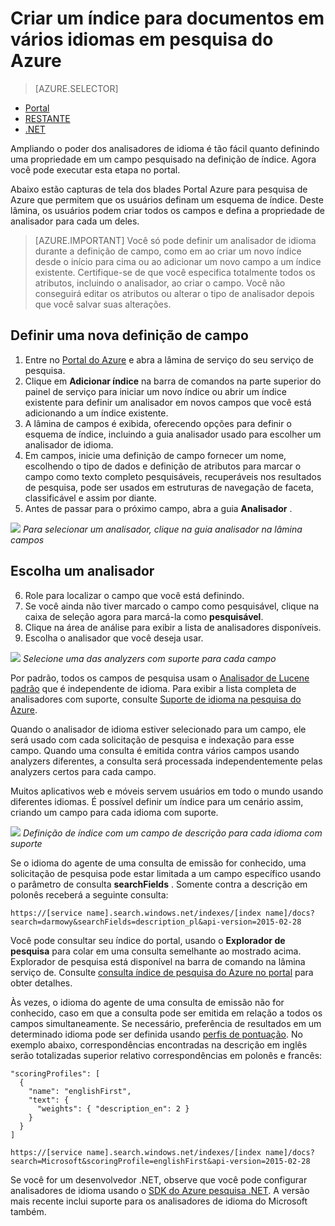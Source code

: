 <properties
   pageTitle="Criar um índice para documentos em vários idiomas em pesquisa do Azure | Microsoft Azure | Serviço de pesquisa de nuvem hospedado"
   description=" Pesquisa Azure suporta 56 idiomas, aproveitando analisadores de idioma do Lucene e processamento de linguagem Natural de tecnologia da Microsoft."
   services="search"
   documentationCenter=""
   authors="yahnoosh"
   manager="pablocas"
   editor=""/>

<tags
   ms.service="search"
   ms.devlang="na"
   ms.workload="search"
   ms.topic="article"
   ms.tgt_pltfrm="na"
   ms.date="07/14/2016"
   ms.author="jlembicz"/>

# <a name="create-an-index-for-documents-in-multiple-languages-in-azure-search"></a>Criar um índice para documentos em vários idiomas em pesquisa do Azure
> [AZURE.SELECTOR]
- [Portal](search-language-support.md)
- [RESTANTE](https://msdn.microsoft.com/library/azure/dn879793.aspx)
- [.NET](https://msdn.microsoft.com/library/azure/microsoft.azure.search.models.analyzername.aspx)

Ampliando o poder dos analisadores de idioma é tão fácil quanto definindo uma propriedade em um campo pesquisado na definição de índice. Agora você pode executar esta etapa no portal.

Abaixo estão capturas de tela dos blades Portal Azure para pesquisa de Azure que permitem que os usuários definam um esquema de índice. Deste lâmina, os usuários podem criar todos os campos e defina a propriedade de analisador para cada um deles.

> [AZURE.IMPORTANT] Você só pode definir um analisador de idioma durante a definição de campo, como em ao criar um novo índice desde o início para cima ou ao adicionar um novo campo a um índice existente. Certifique-se de que você especifica totalmente todos os atributos, incluindo o analisador, ao criar o campo. Você não conseguirá editar os atributos ou alterar o tipo de analisador depois que você salvar suas alterações.

## <a name="define-a-new-field-definition"></a>Definir uma nova definição de campo

1. Entre no [Portal do Azure](https://portal.azure.com) e abra a lâmina de serviço do seu serviço de pesquisa.
2. Clique em **Adicionar índice** na barra de comandos na parte superior do painel de serviço para iniciar um novo índice ou abrir um índice existente para definir um analisador em novos campos que você está adicionando a um índice existente.
3. A lâmina de campos é exibida, oferecendo opções para definir o esquema de índice, incluindo a guia analisador usado para escolher um analisador de idioma.
4. Em campos, inicie uma definição de campo fornecer um nome, escolhendo o tipo de dados e definição de atributos para marcar o campo como texto completo pesquisáveis, recuperáveis nos resultados de pesquisa, pode ser usados em estruturas de navegação de faceta, classificável e assim por diante. 
5. Antes de passar para o próximo campo, abra a guia **Analisador** . 

   
![][1]
*Para selecionar um analisador, clique na guia analisador na lâmina campos*

## <a name="choose-an-analyzer"></a>Escolha um analisador

6. Role para localizar o campo que você está definindo. 
7. Se você ainda não tiver marcado o campo como pesquisável, clique na caixa de seleção agora para marcá-la como **pesquisável**.
8. Clique na área de análise para exibir a lista de analisadores disponíveis.
9. Escolha o analisador que você deseja usar.

![][2]
*Selecione uma das analyzers com suporte para cada campo*

Por padrão, todos os campos de pesquisa usam o [Analisador de Lucene padrão](http://lucene.apache.org/core/4_10_0/analyzers-common/org/apache/lucene/analysis/standard/StandardAnalyzer.html) que é independente de idioma. Para exibir a lista completa de analisadores com suporte, consulte [Suporte de idioma na pesquisa do Azure](https://msdn.microsoft.com/library/azure/dn879793.aspx).

Quando o analisador de idioma estiver selecionado para um campo, ele será usado com cada solicitação de pesquisa e indexação para esse campo. Quando uma consulta é emitida contra vários campos usando analyzers diferentes, a consulta será processada independentemente pelas analyzers certos para cada campo.

Muitos aplicativos web e móveis servem usuários em todo o mundo usando diferentes idiomas. É possível definir um índice para um cenário assim, criando um campo para cada idioma com suporte.

![][3]
*Definição de índice com um campo de descrição para cada idioma com suporte*

Se o idioma do agente de uma consulta de emissão for conhecido, uma solicitação de pesquisa pode estar limitada a um campo específico usando o parâmetro de consulta **searchFields** . Somente contra a descrição em polonês receberá a seguinte consulta:

`https://[service name].search.windows.net/indexes/[index name]/docs?search=darmowy&searchFields=description_pl&api-version=2015-02-28`

Você pode consultar seu índice do portal, usando o **Explorador de pesquisa** para colar em uma consulta semelhante ao mostrado acima. Explorador de pesquisa está disponível na barra de comando na lâmina serviço de. Consulte [consulta índice de pesquisa do Azure no portal](search-explorer.md) para obter detalhes.

Às vezes, o idioma do agente de uma consulta de emissão não for conhecido, caso em que a consulta pode ser emitida em relação a todos os campos simultaneamente. Se necessário, preferência de resultados em um determinado idioma pode ser definida usando [perfis de pontuação](https://msdn.microsoft.com/library/azure/dn798928.aspx). No exemplo abaixo, correspondências encontradas na descrição em inglês serão totalizadas superior relativo correspondências em polonês e francês:

    "scoringProfiles": [
      {
        "name": "englishFirst",
        "text": {
          "weights": { "description_en": 2 }
        }
      }
    ]

`https://[service name].search.windows.net/indexes/[index name]/docs?search=Microsoft&scoringProfile=englishFirst&api-version=2015-02-28`

Se você for um desenvolvedor .NET, observe que você pode configurar analisadores de idioma usando o [SDK do Azure pesquisa .NET](http://www.nuget.org/packages/Microsoft.Azure.Search). A versão mais recente inclui suporte para os analisadores de idioma do Microsoft também.

<!-- Image References -->
[1]: ./media/search-language-support/AnalyzerTab.png
[2]: ./media/search-language-support/SelectAnalyzer.png
[3]: ./media/search-language-support/IndexDefinition.png
